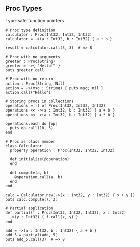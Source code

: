 <!-- METADATA
{
  "title": "Crystal Proc Types",
  "tags": [
    "crystal",
    "types",
    "procs"
  ],
  "language": "crystal"
}
-->

## Proc Types
Type-safe function pointers
```crystal
# Proc type definition
calculator : Proc(Int32, Int32, Int32)
calculator = ->(a : Int32, b : Int32) { a + b }

result = calculator.call(5, 3)  # => 8

# Proc with no arguments
greeter : Proc(String)
greeter = ->{ "Hello!" }
puts greeter.call

# Proc with no return
action : Proc(String, Nil)
action = ->(msg : String) { puts msg; nil }
action.call("Hello")

# Storing procs in collections
operations = [] of Proc(Int32, Int32, Int32)
operations << ->(a : Int32, b : Int32) { a + b }
operations << ->(a : Int32, b : Int32) { a * b }

operations.each do |op|
  puts op.call(10, 5)
end

# Proc as class member
class Calculator
  property operation : Proc(Int32, Int32, Int32)

  def initialize(@operation)
  end

  def compute(a, b)
    @operation.call(a, b)
  end
end

calc = Calculator.new(->(x : Int32, y : Int32) { x + y })
puts calc.compute(7, 3)

# Partial application
def partial(f : Proc(Int32, Int32, Int32), x : Int32)
  ->(y : Int32) { f.call(x, y) }
end

add = ->(a : Int32, b : Int32) { a + b }
add_5 = partial(add, 5)
puts add_5.call(3)  # => 8
```

